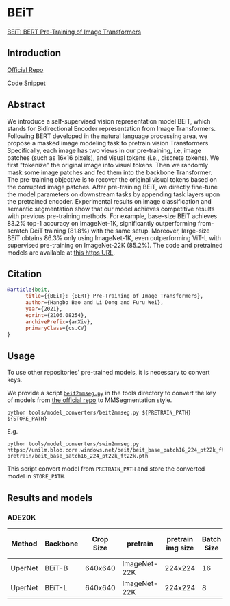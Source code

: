 # BEiT

[BEiT: BERT Pre-Training of Image Transformers](https://arxiv.org/abs/2106.08254)

## Introduction

<!-- [BACKBONE] -->

<a href="https://github.com/microsoft/unilm/tree/master/beit">Official Repo</a>

<a href="https://github.com/open-mmlab/mmsegmentation/blob/v0.22.1/mmseg/models/backbones/beit.py#1404">Code Snippet</a>

## Abstract

<!-- [ABSTRACT] -->

We introduce a self-supervised vision representation model BEiT, which stands for Bidirectional Encoder representation from Image Transformers. Following BERT developed in the natural language processing area, we propose a masked image modeling task to pretrain vision Transformers. Specifically, each image has two views in our pre-training, i.e, image patches (such as 16x16 pixels), and visual tokens (i.e., discrete tokens). We first "tokenize" the original image into visual tokens. Then we randomly mask some image patches and fed them into the backbone Transformer. The pre-training objective is to recover the original visual tokens based on the corrupted image patches. After pre-training BEiT, we directly fine-tune the model parameters on downstream tasks by appending task layers upon the pretrained encoder. Experimental results on image classification and semantic segmentation show that our model achieves competitive results with previous pre-training methods. For example, base-size BEiT achieves 83.2% top-1 accuracy on ImageNet-1K, significantly outperforming from-scratch DeiT training (81.8%) with the same setup. Moreover, large-size BEiT obtains 86.3% only using ImageNet-1K, even outperforming ViT-L with supervised pre-training on ImageNet-22K (85.2%). The code and pretrained models are available at [this https URL](https://github.com/microsoft/unilm/tree/master/beit).


## Citation

```bibtex
@article{beit,
      title={{BEiT}: {BERT} Pre-Training of Image Transformers},
      author={Hangbo Bao and Li Dong and Furu Wei},
      year={2021},
      eprint={2106.08254},
      archivePrefix={arXiv},
      primaryClass={cs.CV}
}
```

## Usage

To use other repositories' pre-trained models, it is necessary to convert keys.

We provide a script [`beit2mmseg.py`](../../tools/model_converters/beit2mmseg.py) in the tools directory to convert the key of models from [the official repo](https://github.com/microsoft/unilm/tree/master/beit/semantic_segmentation) to MMSegmentation style.

```shell
python tools/model_converters/beit2mmseg.py ${PRETRAIN_PATH} ${STORE_PATH}
```

E.g.

```shell
python tools/model_converters/swin2mmseg.py https://unilm.blob.core.windows.net/beit/beit_base_patch16_224_pt22k_ft22k.pth pretrain/beit_base_patch16_224_pt22k_ft22k.pth
```

This script convert model from `PRETRAIN_PATH` and store the converted model in `STORE_PATH`.

## Results and models

### ADE20K

| Method | Backbone | Crop Size | pretrain | pretrain img size | Batch Size | Lr schd | Mem (GB) | Inf time (fps) | mIoU  | mIoU(ms+flip) | config | download |
| ------ | -------- | --------- | ---------- | ------- | -------- | --- | --- | -------------- | ----- | ------------: | -------------------------------------------------------------------------------------------------------- | ------------------------------------------------------------------------------------------------------------------------------------------------------------------------------------------------------------------------------------------------------------------------------------------------------------------------------------------------------------ |
| UperNet | BEiT-B | 640x640 | ImageNet-22K | 224x224 | 16          | 160000   | 16.27        | 2.00              | 53.08 | 53.84            | [config](https://github.com/open-mmlab/mmsegmentation/blob/master/configs/beit/upernet_beit_base_12_640_slide_160k_ade20k_pt2ft.py)  | [model](https://download.openmmlab.com/mmsegmentation/v0.5/beit/upernet_beit_base_12_640_slide_160k_ade20k_pt2ft/upernet_beit_base_12_640_slide_160k_ade20k_pt2ft_upernet_beit_base_12_640_slide_160k_ade20k_pt2f-eead221d.pth) &#124; [log](https://download.openmmlab.com/mmsegmentation/v0.5/beit/upernet_beit_base_12_640_slide_160k_ade20k_pt2ft/upernet_beit_base_12_640_slide_160k_ade20k_pt2ft_upernet_beit_base_12_640_slide_160k_ade20k_pt2ft.log.json)     |
| UperNet | BEiT-L | 640x640 | ImageNet-22K | 224x224 | 8           | 320000   | 23.18        | 0.96              | 56.33 | 56.84             | [config](https://github.com/open-mmlab/mmsegmentation/blob/master/configs/beit/upernet_beit_large_fp16_24_640_slide_160k_ade20k_pt2ft.py)  | [model](https://download.openmmlab.com/mmsegmentation/v0.5/beit/upernet_beit_large_fp16_24_640_slide_160k_ade20k_pt2ft/upernet_beit_large_fp16_24_640_slide_160k_ade20k_pt2ft_upernet_beit_large_fp16_24_640_slide_160k_ade20k_pt2f-8fc0dd5d.pth) &#124; [log](https://download.openmmlab.com/mmsegmentation/v0.5/beit/upernet_beit_large_fp16_24_640_slide_160k_ade20k_pt2ft/upernet_beit_large_fp16_24_640_slide_160k_ade20k_pt2ft_upernet_beit_large_fp16_24_640_slide_160k_ade20k_pt2ft.log.json)     |

